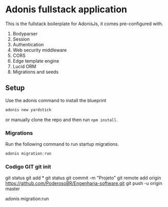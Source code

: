# Adonis fullstack application

This is the fullstack boilerplate for AdonisJs, it comes pre-configured with.

1. Bodyparser
2. Session
3. Authentication
4. Web security middleware
5. CORS
6. Edge template engine
7. Lucid ORM
8. Migrations and seeds

## Setup

Use the adonis command to install the blueprint

```bash
adonis new yardstick
```

or manually clone the repo and then run `npm install`.


### Migrations

Run the following command to run startup migrations.

```js
adonis migration:run
```

###  Codigo GIT git init
 git status
 git add *
 git status
 git commit -m "Projeto"
git remote add origin https://github.com/PoderosoBR/Engenharia-software.git
git push -u origin master



adonis migration:run

